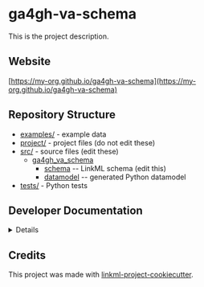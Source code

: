 # ga4gh-va-schema

This is the project description.

## Website

[https://my-org.github.io/ga4gh-va-schema](https://my-org.github.io/ga4gh-va-schema)

## Repository Structure

* [examples/](examples/) - example data
* [project/](project/) - project files (do not edit these)
* [src/](src/) - source files (edit these)
  * [ga4gh_va_schema](src/ga4gh_va_schema)
    * [schema](src/ga4gh_va_schema/schema) -- LinkML schema
      (edit this)
    * [datamodel](src/ga4gh_va_schema/datamodel) -- generated
      Python datamodel
* [tests/](tests/) - Python tests

## Developer Documentation

<details>
Use the `make` command to generate project artefacts:

* `make all`: make everything
* `make deploy`: deploys site
</details>

## Credits

This project was made with
[linkml-project-cookiecutter](https://github.com/linkml/linkml-project-cookiecutter).
